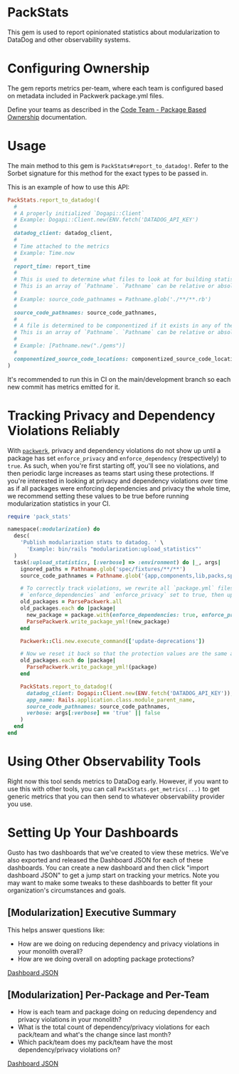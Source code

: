# PackStats

This gem is used to report opinionated statistics about modularization to DataDog and other observability systems.

# Configuring Ownership
The gem reports metrics per-team, where each team is configured based on metadata included in Packwerk package.yml files.

Define your teams as described in the [Code Team - Package Based Ownership](https://github.com/rubyatscale/code_ownership#package-based-ownership) documentation.

# Usage
The main method to this gem is `PackStats#report_to_datadog!`. Refer to the Sorbet signature for this method for the exact types to be passed in.

This is an example of how to use this API:

```ruby
PackStats.report_to_datadog!(
  #
  # A properly initialized `Dogapi::Client`
  # Example: Dogapi::Client.new(ENV.fetch('DATADOG_API_KEY')
  #
  datadog_client: datadog_client,
  #
  # Time attached to the metrics
  # Example: Time.now
  #
  report_time: report_time
  #
  # This is used to determine what files to look at for building statistics about what types of files are packaged, componentized, or unpackaged.
  # This is an array of `Pathname`. `Pathname` can be relative or absolute paths.
  #
  # Example: source_code_pathnames = Pathname.glob('./**/**.rb')
  #
  source_code_pathnames: source_code_pathnames,
  #
  # A file is determined to be componentized if it exists in any of these directories.
  # This is an array of `Pathname`. `Pathname` can be relative or absolute paths.
  #
  # Example: [Pathname.new("./gems")]
  #
  componentized_source_code_locations: componentized_source_code_locations,
)
```

It's recommended to run this in CI on the main/development branch so each new commit has metrics emitted for it.

# Tracking Privacy and Dependency Violations Reliably
With [`packwerk`](https://github.com/Shopify/packwerk), privacy and dependency violations do not show up until a package has set `enforce_privacy` and `enforce_dependency` (respectively) to `true`. As such, when you're first starting off, you'll see no violations, and then periodic large increases as teams start using these protections. If you're interested in looking at privacy and dependency violations over time as if all packages were enforcing dependencies and privacy the whole time, we recommend setting these values to be true before running modularization statistics in your CI.

```ruby
require 'pack_stats'

namespace(:modularization) do
  desc(
    'Publish modularization stats to datadog. ' \
      'Example: bin/rails "modularization:upload_statistics"'
  )
  task(:upload_statistics, [:verbose] => :environment) do |_, args|
    ignored_paths = Pathname.glob('spec/fixtures/**/**')
    source_code_pathnames = Pathname.glob('{app,components,lib,packs,spec}/**/**').select(&:file?) - ignored_paths

    # To correctly track violations, we rewrite all `package.yml` files with
    # `enforce_dependencies` and `enforce_privacy` set to true, then update deprecations.
    old_packages = ParsePackwerk.all
    old_packages.each do |package|
      new_package = package.with(enforce_dependencies: true, enforce_privacy: true)
      ParsePackwerk.write_package_yml!(new_package)
    end

    Packwerk::Cli.new.execute_command(['update-deprecations'])

    # Now we reset it back so that the protection values are the same as the native packwerk configuration
    old_packages.each do |package|
      ParsePackwerk.write_package_yml!(package)
    end

    PackStats.report_to_datadog!(
      datadog_client: Dogapi::Client.new(ENV.fetch('DATADOG_API_KEY')),
      app_name: Rails.application.class.module_parent_name,
      source_code_pathnames: source_code_pathnames,
      verbose: args[:verbose] == 'true' || false
    )
  end
end
```

# Using Other Observability Tools

Right now this tool sends metrics to DataDog early. However, if you want to use this with other tools, you can call `PackStats.get_metrics(...)` to get generic metrics that you can then send to whatever observability provider you use.

# Setting Up Your Dashboards

Gusto has two dashboards that we've created to view these metrics. We've also exported and released the Dashboard JSON for each of these dashboards. You can create a new dashboard and then click "import dashboard JSON" to get a jump start on tracking your metrics. Note you may want to make some tweaks to these dashboards to better fit your organization's circumstances and goals.

## [Modularization] Executive Summary

This helps answer questions like:
- How are we doing on reducing dependency and privacy violations in your monolith overall?
- How are we doing overall on adopting package protections?

[Dashboard JSON](docs/executive_summary.json)

## [Modularization] Per-Package and Per-Team
- How is each team and package doing on reducing dependency and privacy violations in your monolith?
- What is the total count of dependency/privacy violations for each pack/team and what's the change since last month?
- Which pack/team does my pack/team have the most dependency/privacy violations on?

[Dashboard JSON](docs/per_package_and_per_team.json)
